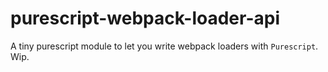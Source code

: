 # purescript-webpack-loader-api

A tiny purescript module to let you write webpack loaders with `Purescript`. Wip.
